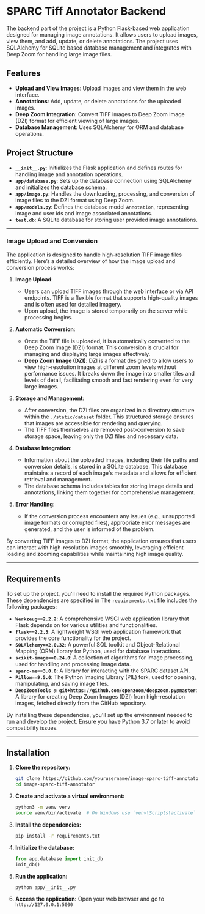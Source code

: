 
# SPARC Tiff Annotator Backend

The backend part of the project is a Python Flask-based web application designed for managing image annotations. It allows users to upload images, view them, and add, update, or delete annotations. The project uses SQLAlchemy for SQLite based database management and integrates with Deep Zoom for handling large image files.

## Features

- **Upload and View Images**: Upload images and view them in the web interface.
- **Annotations**: Add, update, or delete annotations for the uploaded images.
- **Deep Zoom Integration**: Convert TIFF images to Deep Zoom Image (DZI) format for efficient viewing of large images.
- **Database Management**: Uses SQLAlchemy for ORM and database operations.

## Project Structure

- **`__init__.py`**: Initializes the Flask application and defines routes for handling image and annotation operations.
- **`app/database.py`**: Sets up the database connection using SQLAlchemy and initializes the database schema.
- **`app/image.py`**: Handles the downloading, processing, and conversion of image files to the DZI format using Deep Zoom.
- **`app/models.py`**: Defines the database model `Annotation`, representing image and user ids and image associated annotations.
- **`test.db`**: A SQLite database for storing user provided image annotations. 

---

### Image Upload and Conversion

The application is designed to handle high-resolution TIFF image files efficiently. Here’s a detailed overview of how the image upload and conversion process works:

1. **Image Upload**:

   - Users can upload TIFF images through the web interface or via API endpoints. TIFF is a flexible format that supports high-quality images and is often used for detailed imagery.
   - Upon upload, the image is stored temporarily on the server while processing begins.

2. **Automatic Conversion**:

   - Once the TIFF file is uploaded, it is automatically converted to the Deep Zoom Image (DZI) format. This conversion is crucial for managing and displaying large images effectively.
   - **Deep Zoom Image (DZI)**: DZI is a format designed to allow users to view high-resolution images at different zoom levels without performance issues. It breaks down the image into smaller tiles and levels of detail, facilitating smooth and fast rendering even for very large images.

3. **Storage and Management**:

   - After conversion, the DZI files are organized in a directory structure within the `./static/dataset` folder. This structured storage ensures that images are accessible for rendering and querying.
   - The TIFF files themselves are removed post-conversion to save storage space, leaving only the DZI files and necessary data.

4. **Database Integration**:

   - Information about the uploaded images, including their file paths and conversion details, is stored in a SQLite database. This database maintains a record of each image's metadata and allows for efficient retrieval and management.
   - The database schema includes tables for storing image details and annotations, linking them together for comprehensive management.

5. **Error Handling**:
   - If the conversion process encounters any issues (e.g., unsupported image formats or corrupted files), appropriate error messages are generated, and the user is informed of the problem.

By converting TIFF images to DZI format, the application ensures that users can interact with high-resolution images smoothly, leveraging efficient loading and zooming capabilities while maintaining high image quality.

---

## Requirements

To set up the project, you'll need to install the required Python packages. These dependencies are specified in The `requirements.txt` file includes the following packages:

- **`Werkzeug==2.2.2`**: A comprehensive WSGI web application library that Flask depends on for various utilities and functionalities.
- **`flask==2.2.3`**: A lightweight WSGI web application framework that provides the core functionality for the project.
- **`SQLAlchemy==2.0.32`**: A powerful SQL toolkit and Object-Relational Mapping (ORM) library for Python, used for database interactions.
- **`scikit-image==0.24.0`**: A collection of algorithms for image processing, used for handling and processing image data.
- **`sparc-me==3.0.0`**: A library for interacting with the SPARC dataset API.
- **`Pillow==9.5.0`**: The Python Imaging Library (PIL) fork, used for opening, manipulating, and saving image files.
- **`DeepZoomTools @ git+https://github.com/openzoom/deepzoom.py@master`**: A library for creating Deep Zoom Images (DZI) from high-resolution images, fetched directly from the GitHub repository.

By installing these dependencies, you'll set up the environment needed to run and develop the project. Ensure you have Python 3.7 or later to avoid compatibility issues.

---

## Installation

1. **Clone the repository:**
    ```bash
    git clone https://github.com/yourusername/image-sparc-tiff-annotator.git
    cd image-sparc-tiff-annotator
    ```

2. **Create and activate a virtual environment:**
    ```bash
    python3 -m venv venv
    source venv/bin/activate  # On Windows use `venv\Scripts\activate`
    ```

3. **Install the dependencies:**
    ```bash
    pip install -r requirements.txt
    ```

4. **Initialize the database:**
    ```python
    from app.database import init_db
    init_db()
    ```

5. **Run the application:**
    ```bash
    python app/__init__.py
    ```

6. **Access the application:**
    Open your web browser and go to `http://127.0.0.1:5000`

